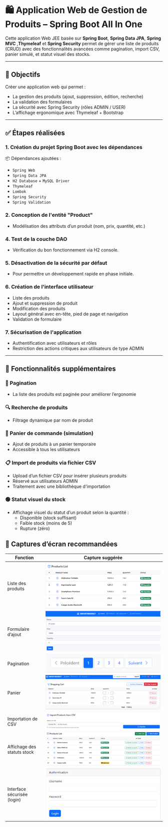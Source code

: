 # 🛍️ Application Web de Gestion de Produits – Spring Boot All In One

Cette application Web JEE basée sur **Spring Boot**, **Spring Data JPA**, **Spring MVC** ,**Thymeleaf** et **Spring Security** permet de gérer une liste de produits (CRUD) avec des fonctionnalités avancées comme pagination, import CSV, panier simulé, et statut visuel des stocks.

---

## 🎯 Objectifs

Créer une application web qui permet :

- La gestion des produits (ajout, suppression, édition, recherche)
- La validation des formulaires
- La sécurité avec Spring Security (rôles ADMIN / USER)
- L’affichage ergonomique avec Thymeleaf + Bootstrap

---

## ✅ Étapes réalisées

### 1. Création du projet Spring Boot avec les dépendances

📦 Dépendances ajoutées :

- `Spring Web`
- `Spring Data JPA`
- `H2 Database` + `MySQL Driver`
- `Thymeleaf`
- `Lombok`
- `Spring Security`
- `Spring Validation`

### 2. Conception de l'entité "Product"

- Modélisation des attributs d’un produit (nom, prix, quantité, etc.)

### 4. Test de la couche DAO

- Vérification du bon fonctionnement via H2 console.

### 5. Désactivation de la sécurité par défaut

- Pour permettre un développement rapide en phase initiale.
### 6. Création de l'interface utilisateur

- Liste des produits
- Ajout et suppression de produit
- Modification des produits
- Layout général avec en-tête, pied de page et navigation
- Validation de formulaire

### 7. Sécurisation de l'application

- Authentification avec utilisateurs et rôles
- Restriction des actions critiques aux utilisateurs de type ADMIN

---
## 🧩 Fonctionnalités supplémentaires

### 📄 Pagination

- La liste des produits est paginée pour améliorer l’ergonomie

### 🔍 Recherche de produits

- Filtrage dynamique par nom de produit

### 🛒 Panier de commande (simulation)

- Ajout de produits à un panier temporaire
- Accessible à tous les utilisateurs

### 📋 Import de produits via fichier CSV

- Upload d’un fichier CSV pour insérer plusieurs produits
- Réservé aux utilisateurs ADMIN
- Traitement avec une bibliothèque d'importation

### 🟢 Statut visuel du stock

- Affichage visuel du statut d’un produit selon la quantité :
    - Disponible (stock suffisant)
    - Faible stock (moins de 5)
    - Rupture (zéro)
## 📸 Captures d’écran recommandées



| Fonction                       | Capture suggérée                     |
|-------------------------------|--------------------------------------|
| Liste des produits            | <img src="Captures/products.png">    |
| Formulaire d’ajout            | <img src="Captures/add-product.png"> |
| Pagination                    | <img src="Captures/pagination.png">  |
| Panier                        | <img src="Captures/panier.png">      |
| Importation de CSV            | <img src="Captures/import.png">      |
| Affichage des statuts stock   | <img src="Captures/status.png">      |
| Interface sécurisée (login)   | <img src="Captures/login.png">       |